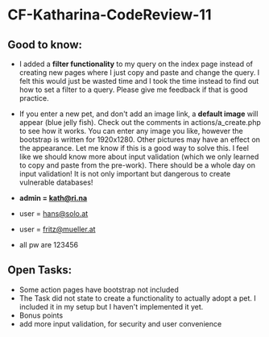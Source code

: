 # CF-Katharina-CodeReview-11

## Good to know:

* I added a **filter functionality** to my query on the index page instead of creating new pages where I just copy and paste and change the query. I felt this would just be wasted time and I took the time instead to find out how to set a filter to a query. Please give me feedback if that is good practice. 

* If you enter a new pet, and don't add an image link, a **default image** will appear (blue jelly fish). Check out the comments in  actions/a_create.php to see how it works. You can enter any image you like, however the bootstrap is written for 1920x1280. Other pictures may have an effect on the appearance. Let me know if this is a good way to solve this. I feel like we should know more about input validation (which we only learned to copy and paste from the pre-work). There should be a whole day on input validation! It is not only important but dangerous to create vulnerable databases!

* **admin = kath@ri.na**
* user = hans@solo.at
* user = fritz@mueller.at
* all pw are 123456

## Open Tasks:
* Some action pages have bootstrap not included
* The Task did not state to create a functionality to actually adopt a pet. I included it in my setup but I haven't implemented it yet.
* Bonus points
* add more input validation, for security and user convenience
